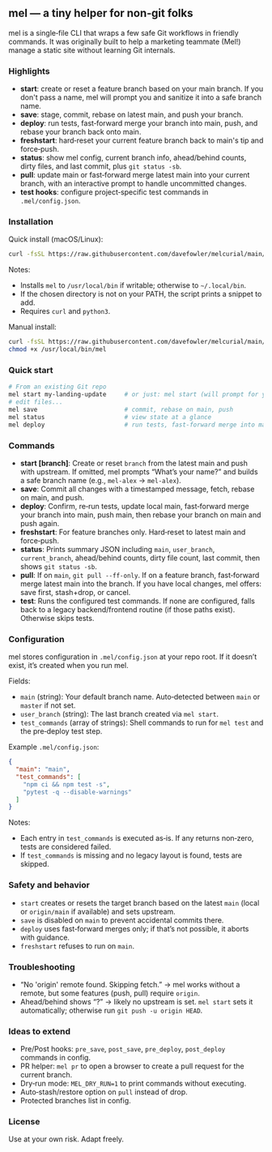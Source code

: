 ## mel — a tiny helper for non‑git folks

mel is a single‑file CLI that wraps a few safe Git workflows in friendly commands. It was originally built to help a marketing teammate (Mel!) manage a static site without learning Git internals.

### Highlights
- **start**: create or reset a feature branch based on your main branch. If you don't pass a name, mel will prompt you and sanitize it into a safe branch name.
- **save**: stage, commit, rebase on latest main, and push your branch.
- **deploy**: run tests, fast‑forward merge your branch into main, push, and rebase your branch back onto main.
- **freshstart**: hard‑reset your current feature branch back to main's tip and force‑push.
- **status**: show mel config, current branch info, ahead/behind counts, dirty files, and last commit, plus `git status -sb`.
- **pull**: update main or fast‑forward merge latest main into your current branch, with an interactive prompt to handle uncommitted changes.
- **test hooks**: configure project‑specific test commands in `.mel/config.json`.

### Installation

Quick install (macOS/Linux):
```bash
curl -fsSL https://raw.githubusercontent.com/davefowler/melcurial/main/install.sh | bash
```

Notes:
- Installs `mel` to `/usr/local/bin` if writable; otherwise to `~/.local/bin`.
- If the chosen directory is not on your PATH, the script prints a snippet to add.
- Requires `curl` and `python3`.

Manual install:
```bash
curl -fsSL https://raw.githubusercontent.com/davefowler/melcurial/main/mel -o /usr/local/bin/mel
chmod +x /usr/local/bin/mel
```

### Quick start
```bash
# From an existing Git repo
mel start my-landing-update     # or just: mel start (will prompt for your name)
# edit files...
mel save                        # commit, rebase on main, push
mel status                      # view state at a glance
mel deploy                      # run tests, fast‑forward merge into main, push
```

### Commands
- **start [branch]**: Create or reset `branch` from the latest main and push with upstream. If omitted, mel prompts “What’s your name?” and builds a safe branch name (e.g., `mel-alex` → `mel-alex`).
- **save**: Commit all changes with a timestamped message, fetch, rebase on main, and push.
- **deploy**: Confirm, re‑run tests, update local main, fast‑forward merge your branch into main, push main, then rebase your branch on main and push again.
- **freshstart**: For feature branches only. Hard‑reset to latest main and force‑push.
- **status**: Prints summary JSON including `main`, `user_branch`, `current_branch`, ahead/behind counts, dirty file count, last commit, then shows `git status -sb`.
- **pull**: If on `main`, `git pull --ff-only`. If on a feature branch, fast‑forward merge latest main into the branch. If you have local changes, mel offers: save first, stash+drop, or cancel.
- **test**: Runs the configured test commands. If none are configured, falls back to a legacy backend/frontend routine (if those paths exist). Otherwise skips tests.

### Configuration
mel stores configuration in `.mel/config.json` at your repo root. If it doesn’t exist, it’s created when you run mel.

Fields:
- `main` (string): Your default branch name. Auto‑detected between `main` or `master` if not set.
- `user_branch` (string): The last branch created via `mel start`.
- `test_commands` (array of strings): Shell commands to run for `mel test` and the pre‑deploy test step.

Example `.mel/config.json`:
```json
{
  "main": "main",
  "test_commands": [
    "npm ci && npm test -s",
    "pytest -q --disable-warnings"
  ]
}
```

Notes:
- Each entry in `test_commands` is executed as‑is. If any returns non‑zero, tests are considered failed.
- If `test_commands` is missing and no legacy layout is found, tests are skipped.

### Safety and behavior
- `start` creates or resets the target branch based on the latest `main` (local or `origin/main` if available) and sets upstream.
- `save` is disabled on `main` to prevent accidental commits there.
- `deploy` uses fast‑forward merges only; if that’s not possible, it aborts with guidance.
- `freshstart` refuses to run on `main`.

### Troubleshooting
- “No 'origin' remote found. Skipping fetch.” → mel works without a remote, but some features (push, pull) require `origin`.
- Ahead/behind shows “?” → likely no upstream is set. `mel start` sets it automatically; otherwise run `git push -u origin HEAD`.

### Ideas to extend
- Pre/Post hooks: `pre_save`, `post_save`, `pre_deploy`, `post_deploy` commands in config.
- PR helper: `mel pr` to open a browser to create a pull request for the current branch.
- Dry‑run mode: `MEL_DRY_RUN=1` to print commands without executing.
- Auto‑stash/restore option on `pull` instead of drop.
- Protected branches list in config.

### License
Use at your own risk. Adapt freely.


